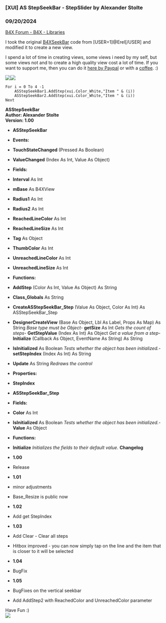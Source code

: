 ###  [XUI] AS StepSeekBar - StepSlider by Alexander Stolte
### 09/20/2024
[B4X Forum - B4X - Libraries](https://www.b4x.com/android/forum/threads/136270/)

I took the original [B4XSeekBar](https://www.b4x.com/android/forum/threads/b4x-xui-views-cross-platform-views-and-dialogs.100836/#content) code from [USER=1]@Erel[/USER] and modified it to create a new view.  
  
I spend a lot of time in creating views, some views i need by my self, but some views not and to create a high quality view cost a lot of time. If you want to support me, then you can do it [here by Paypal](https://www.paypal.com/donate/?hosted_button_id=PBJGJWDDSM6ZG) or with a [coffee](https://www.buymeacoffee.com/astolte). :)  
  
![](https://www.b4x.com/android/forum/attachments/122178)![](https://www.b4x.com/android/forum/attachments/122179)  

```B4X
For i = 0 To 4 -1  
    ASStepSeekBar1.AddStep(xui.Color_White,"Item " & (i))  
    ASStepSeekBar2.AddStep(xui.Color_White,"Item " & (i))  
Next
```

  
**ASStepSeekBar  
Author: Alexander Stolte  
Version: 1.00**  

- **ASStepSeekBar**

- **Events:**

- **TouchStateChanged** (Pressed As Boolean)
- **ValueChanged** (Index As Int, Value As Object)

- **Fields:**

- **Interval** As Int
- **mBase** As B4XView
- **Radius1** As Int
- **Radius2** As Int
- **ReachedLineColor** As Int
- **ReachedLineSize** As Int
- **Tag** As Object
- **ThumbColor** As Int
- **UnreachedLineColor** As Int
- **UnreachedLineSize** As Int

- **Functions:**

- **AddStep** (Color As Int, Value As Object) As String
- **Class\_Globals** As String
- **CreateASStepSeekBar\_Step** (Value As Object, Color As Int) As ASStepSeekBar\_Step
- **DesignerCreateView** (Base As Object, Lbl As Label, Props As Map) As String
*Base type must be Object*- **getSize** As Int
*Gets the count of steps*- **GetStepValue** (Index As Int) As Object
*Get a value from a step*- **Initialize** (Callback As Object, EventName As String) As String
- **IsInitialized** As Boolean
*Tests whether the object has been initialized.*- **setStepIndex** (Index As Int) As String
- **Update** As String
*Redraws the control*
- **Properties:**

- **StepIndex**

- **ASStepSeekBar\_Step**

- **Fields:**

- **Color** As Int
- **IsInitialized** As Boolean
*Tests whether the object has been initialized.*- **Value** As Object

- **Functions:**

- **Initialize**
*Initializes the fields to their default value.*
**Changelog**  

- **1.00**

- Release

- **1.01**

- minor adjustments
- Base\_Resize is public now

- **1.02**

- Add get StepIndex

- **1.03**

- Add Clear - Clear all steps
- Hitbox improved - you can now simply tap on the line and the item that is closer to it will be selected

- **1.04**

- BugFix

- **1.05**

- BugFixes on the vertical seekbar
- Add AddStep2 with ReachedColor and UnreachedColor parameter

Have Fun :)  
[![](https://www.b4x.com/android/forum/attachments/paypal-donate-button-png-clipart-png.79848/)](https://www.paypal.com/donate/?hosted_button_id=PBJGJWDDSM6ZG)